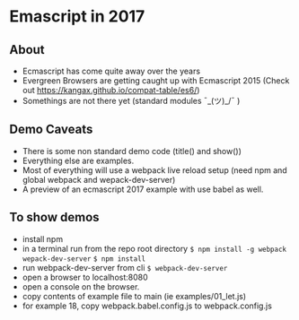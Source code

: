 # Emascript in 2017

## About
* Ecmascript has come quite away over the years
* Evergreen Browsers are getting caught up with Ecmascript 2015 (Check out https://kangax.github.io/compat-table/es6/)
* Somethings are not there yet (standard modules ¯\_(ツ)_/¯ )

## Demo Caveats
* There is some non standard demo code (title() and show())
* Everything else are examples.
* Most of everything will use a webpack live reload setup (need npm and global webpack and wepack-dev-server)
* A preview of an ecmascript 2017 example with use babel as well.

## To show demos
* install npm
* in a terminal run from the repo root directory
`$ npm install -g webpack wepack-dev-server`
`$ npm install`
* run webpack-dev-server from cli
`$ webpack-dev-server`
* open a browser to localhost:8080
* open a console on the browser.
* copy contents of example file to main (ie examples/01_let.js)
* for example 18, copy webpack.babel.config.js to webpack.config.js
